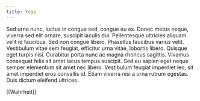 ```yaml
---
title: Yoga
---
```


Sed urna nunc, luctus in congue sed, congue eu ex. Donec metus neque, viverra sed elit ornare, suscipit iaculis dui. Pellentesque ultricies aliquam velit id faucibus. Sed non congue libero. Phasellus faucibus varius velit. Vestibulum vitae sem feugiat, efficitur urna vitae, lobortis libero. Quisque eget turpis nisi. Curabitur porta nunc ac magna rhoncus sagittis. Vivamus consequat felis sit amet lacus tempus suscipit. Sed eu sapien eget neque semper elementum sit amet nec libero. Vestibulum feugiat imperdiet leo, sit amet imperdiet eros convallis id. Etiam viverra nisi a urna rutrum egestas. Duis dictum eleifend ultrices.


[[Wahrheit]]
